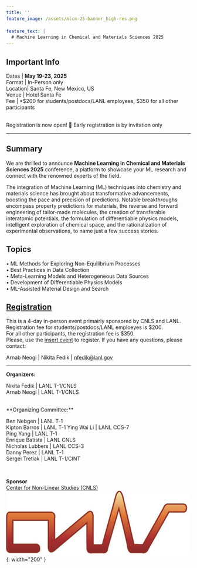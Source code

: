 ```yaml
---
title: ''
feature_image: /assets/mlcm-25-banner_high-res.png

feature_text: |
  # Machine Learning in Chemical and Materials Sciences 2025
---
```

## Important Info 

Dates | **May 19-23, 2025**    
Format  | In-Person only    
Location| Santa Fe, New Mexico, US    
Venue | Hotel Santa Fe   
Fee | *$200 for students/postdocs/LANL employees, $350 for all other participants
   
<br>   
Registration is now open! 🧪  
Early registration is by invitation only

---

## Summary 

We are thrilled to announce **Machine Learning in Chemical and Materials Sciences 2025** conference, a platform to showcase your ML research and connect with the renowned experts of the field.

The integration of Machine Learning (ML) techniques into chemistry and materials science has brought about transformative advancements, boosting the pace and precision of predictions. Notable breakthroughs encompass property predictions for materials, the reverse and forward engineering of tailor-made molecules, the creation of transferable interatomic potentials, the formulation of differentiable physics models, intelligent exploration of chemical space, and the rationalization of experimental observations, to name just a few success stories.


## Topics  
•	ML Methods for Exploring Non-Equilibrium Processes   
•	Best Practices in Data Collection   
•	Meta-Learning Models and Heterogeneous Data Sources    
•	Development of Differentiable Physics Models    
•	ML-Assisted Material Design and Search     



## [Registration](/registration)

This is a 4-day in-person event primairly sponsored by CNLS and LANL.   
Registration fee for students/postdocs/LANL emploeyes is $200.   
For all other participants, the registration fee is $350.  
Please, use the [insert cvent](/registration) to register.
If you have any questions, please contact: 

Arnab Neogi | 
Nikita Fedik   | nfedik@lanl.gov


----------------------------------------
**Organizers:**   

Nikita Fedik   | LANL T-1/CNLS    
Arnab Neogi | LANL T-1/CNLS             

 <br>
**Organizing Committee:**   

Ben Nebgen    | LANL T-1      
Kipton Barros | LANL T-1 
Ying Wai Li |  LANL CCS-7   
Ping Yang | LANL T-1   
Enrique Batista | LANL CNLS   
Nicholas Lubbers | LANL CCS-3   
Danny Perez | LANL T-1   
Sergei Tretiak | LANL T-1/CINT    

 <br>

**Sponsor**  
[Center for Non-Linear Studies (CNLS)](https://cnls.lanl.gov/External/)   
![](/assets/CNLS_logo.jpg){: width="200" }
